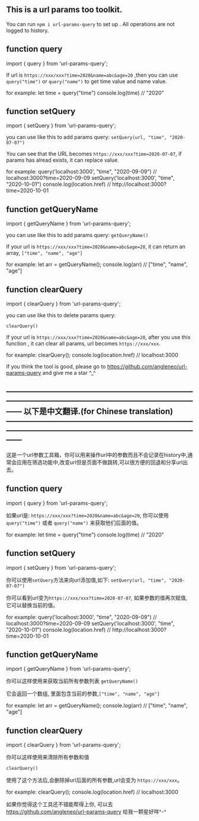 ## This is a url params too toolkit.
You can run  `npm i url-params-query` to set up . All operations are not logged to history.

## function query
import { query } from 'url-params-query';

If url is `https://xxx/xxx?time=2020&name=abc&age=20` ,then you can use `query("time")` or `query("name")` to get time value and name value.

for example:
let time = query("time")
console.log(time) // "2020"

## function setQuery
import { setQuery } from 'url-params-query';

you can use like this to add params query:
`setQuery(url, "time", "2020-07-07")`
 
You can see that the URL becomes `https://xxx/xxx?time=2020-07-07`, if params has alread exists, it can replace value.

for example:
query('localhost:3000', "time", "2020-09-09") // localhost:3000?time=2020-09-09
setQuery('localhost:3000', "time", "2020-10-01")
console.log(location.href) // http://localhost:3000?time=2020-10-01

## function getQueryName
import { getQueryName } from 'url-params-query';

you can use like this to add params query:
`getQueryName()`

If your url is `https://xxx/xxx?time=2020&name=abc&age=20`, it can return an array, `["time", "name", "age"]`

for example:
let arr = getQueryName();
console.log(arr) // ["time", "name", "age"]

## function clearQuery
import { clearQuery } from 'url-params-query';

you can use like this to delete params query:

`clearQuery()`

If your url is `https://xxx/xxx?time=2020&name=abc&age=20`, after you use this function , it can clear all params, url becomes `https://xxx/xxx`.

for example:
clearQuery();
console.log(location.href) // localhost:3000

If you think the tool is good, please go to https://github.com/angleneo/url-params-query and give me a star ^_^

## ——————————————————————————————————————————————————  以下是中文翻译.(for Chinese translation)  ——————————————————————————————————————————————————

这是一个url参数工具箱，你可以用来操作url中的参数而且不会记录在history中,通常会应用在筛选功能中,改变url但是页面不做跳转,可以很方便的回退和分享url出去。

## function query
import { query } from 'url-params-query';

如果url是: `https://xxx/xxx?time=2020&name=abc&age=20`, 你可以使用 `query("time")` 或者 `query("name")` 来获取他们后面的值。

for example:
let time = query("time")
console.log(time) // "2020"

## function setQuery
import { setQuery } from 'url-params-query';

你可以使用`setQuery`方法来向url添加值,如下:
`setQuery(url, "time", "2020-07-07")`
 
你可以看到url变为`https://xxx/xxx?time=2020-07-07`, 如果参数的值再次赋值, 它可以替换当前的值。

for example:
query('localhost:3000', "time", "2020-09-09") // localhost:3000?time=2020-09-09
setQuery('localhost:3000', "time", "2020-10-01")
console.log(location.href) // http://localhost:3000?time=2020-10-01

## function getQueryName
import { getQueryName } from 'url-params-query';

你可以这样使用来获取当前所有参数列表
`getQueryName()`

它会返回一个数组, 里面包含当前的参数,`["time", "name", "age"]`

for example:
let arr = getQueryName();
console.log(arr) // ["time", "name", "age"]

## function clearQuery
import { clearQuery } from 'url-params-query';

你可以这样使用来清除所有参数和值

`clearQuery()`

使用了这个方法后,会删除掉url后面的所有参数,url会变为 `https://xxx/xxx`。

for example:
clearQuery();
console.log(location.href) // localhost:3000

如果你觉得这个工具还不错能帮得上你, 可以去 https://github.com/angleneo/url-params-query 给我一颗星好咩^-^